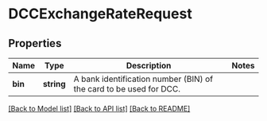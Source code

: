 # DCCExchangeRateRequest

## Properties
Name | Type | Description | Notes
------------ | ------------- | ------------- | -------------
**bin** | **string** | A bank identification number (BIN) of the card to be used for DCC. | 

[[Back to Model list]](../README.md#documentation-for-models) [[Back to API list]](../README.md#documentation-for-api-endpoints) [[Back to README]](../README.md)


